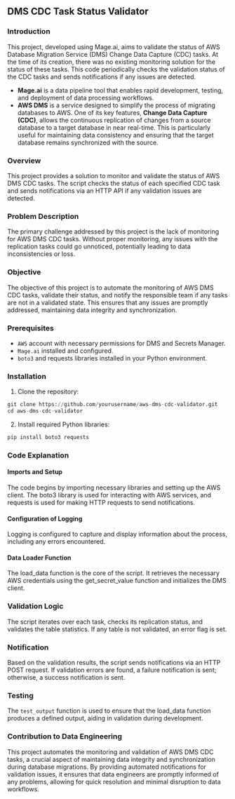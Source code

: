 ## DMS CDC Task Status Validator

### Introduction

This project, developed using Mage.ai, aims to validate the status of AWS Database Migration Service (DMS) Change Data Capture (CDC) tasks. At the time of its creation, there was no existing monitoring solution for the status of these tasks. This code periodically checks the validation status of the CDC tasks and sends notifications if any issues are detected.
- **Mage.ai** is a data pipeline tool that enables rapid development, testing, and deployment of data processing workflows.
- **AWS DMS** is a service designed to simplify the process of migrating databases to AWS. One of its key features, **Change Data Capture (CDC)**, allows the continuous replication of changes from a source database to a target database in near real-time. This is particularly useful for maintaining data consistency and ensuring that the target database remains synchronized with the source.

### Overview

This project provides a solution to monitor and validate the status of AWS DMS CDC tasks. The script checks the status of each specified CDC task and sends notifications via an HTTP API if any validation issues are detected.

### Problem Description

The primary challenge addressed by this project is the lack of monitoring for AWS DMS CDC tasks. Without proper monitoring, any issues with the replication tasks could go unnoticed, potentially leading to data inconsistencies or loss.

### Objective

The objective of this project is to automate the monitoring of AWS DMS CDC tasks, validate their status, and notify the responsible team if any tasks are not in a validated state. This ensures that any issues are promptly addressed, maintaining data integrity and synchronization.

### Prerequisites

- `AWS` account with necessary permissions for DMS and Secrets Manager.
- `Mage.ai` installed and configured.
- `boto3` and requests libraries installed in your Python environment.

### Installation

1. Clone the repository:

```py
git clone https://github.com/yourusername/aws-dms-cdc-validator.git
cd aws-dms-cdc-validator
```

2. Install required Python libraries:

```py
pip install boto3 requests
```

### Code Explanation

#### Imports and Setup

The code begins by importing necessary libraries and setting up the AWS client. The boto3 library is used for interacting with AWS services, and requests is used for making HTTP requests to send notifications.

#### Configuration of Logging

Logging is configured to capture and display information about the process, including any errors encountered.

#### Data Loader Function

The load_data function is the core of the script. It retrieves the necessary AWS credentials using the get_secret_value function and initializes the DMS client.

### Validation Logic

The script iterates over each task, checks its replication status, and validates the table statistics. If any table is not validated, an error flag is set.

### Notification

Based on the validation results, the script sends notifications via an HTTP POST request. If validation errors are found, a failure notification is sent; otherwise, a success notification is sent.

### Testing

The `test_output` function is used to ensure that the load_data function produces a defined output, aiding in validation during development.

### Contribution to Data Engineering

This project automates the monitoring and validation of AWS DMS CDC tasks, a crucial aspect of maintaining data integrity and synchronization during database migrations. By providing automated notifications for validation issues, it ensures that data engineers are promptly informed of any problems, allowing for quick resolution and minimal disruption to data workflows.
